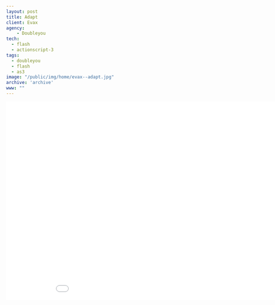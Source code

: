 ```yaml
---
layout: post
title: Adapt
client: Evax
agency:
    - Doubleyou
tech:
  - flash
  - actionscript-3
tags:
  - doubleyou
  - flash
  - as3
image: "/public/img/home/evax--adapt.jpg"
archive: 'archive'
www: ""
---
```


<iframe width="960" height="540" src="//www.youtube.com/embed/LbIDj8tChgU?rel=0&vq=hd720" frameborder="0" allowfullscreen></iframe>
